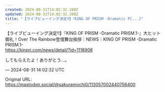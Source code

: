 ```yaml
---
created: 2024-08-31T14:02:32.280Z
updated: 2024-08-31T14:02:32.280Z
title: "【ライブビューイング決定‼】『KING OF PRISM -Dramatic P[...]"
---
```


<p>【ライブビューイング決定‼】『KING OF PRISM -Dramatic PRISM.1-』大ヒット御礼！Over The Rainbow登壇舞台挨拶｜NEWS｜KING OF PRISM -Dramatic PRISM.1-<br /><a href="https://kinpri.com/news/detail/?id=1118908" target="_blank" rel="nofollow noopener" translate="no"><span class="invisible">https://</span><span class="ellipsis">kinpri.com/news/detail/?id=111</span><span class="invisible">8908</span></a></p><p>してもらえたよ！ありがとう…。</p>

&mdash; 2024-08-31 14:02:32 UTC

Original URL: https://mastodon.social/@sakuramochi0/113057002440756400
